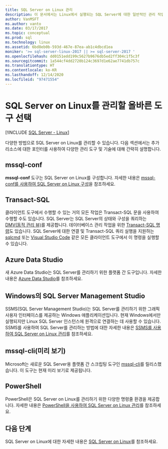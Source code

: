 ```yaml
---
title: SQL Server on Linux 관리
description: 이 문서에서는 Linux에서 실행되는 SQL Server에 대한 일반적인 관리 작업 및 도구의 링크를 제공합니다.
author: VanMSFT
ms.author: vanto
ms.date: 03/17/2017
ms.topic: conceptual
ms.prod: sql
ms.technology: linux
ms.assetid: 6bd8eb0b-593d-467e-87ea-ab1c4dbcd1ea
moniker: '>= sql-server-linux-2017 || >= sql-server-2017 '
ms.openlocfilehash: dd0151edd199c5627b9676db5ed2ff304c1f5c3f
ms.sourcegitcommit: 1a544cf4dd2720b124c3697d1e62ae7741db757c
ms.translationtype: HT
ms.contentlocale: ko-KR
ms.lasthandoff: 12/14/2020
ms.locfileid: "97471554"
---
```

# <a name="choose-the-right-tool-to-manage-sql-server-on-linux"></a>SQL Server on Linux를 관리할 올바른 도구 선택

[!INCLUDE [SQL Server - Linux](../includes/applies-to-version/sql-linux.md)]

다양한 방법으로 SQL Server on Linux를 관리할 수 있습니다. 다음 섹션에서는 추가 리소스에 대한 포인터를 사용하여 다양한 관리 도구 및 기술에 대해 간략히 설명합니다.

## <a name="mssql-conf"></a>mssql-conf 

**mssql-conf** 도구는 SQL Server on Linux를 구성합니다. 자세한 내용은 [mssql-conf를 사용하여 SQL Server on Linux 구성](sql-server-linux-configure-mssql-conf.md)을 참조하세요.

## <a name="transact-sql"></a>Transact-SQL

클라이언트 도구에서 수행할 수 있는 거의 모든 작업은 Transact-SQL 문을 사용하여 수행할 수도 있습니다. SQL Server는 SQL Server의 상태와 구성을 쿼리하는 [DMV(동적 관리 뷰)](../relational-databases/system-dynamic-management-views/system-dynamic-management-views.md)를 제공합니다. 데이터베이스 관리 작업을 위한 [Transact-SQL 명령](../t-sql/language-reference.md)도 있습니다. SQL Server에 대한 연결 및 Transact-SQL 쿼리 실행을 지원하는 [sqlcmd](sql-server-linux-setup-tools.md) 또는 [Visual Studio Code](../tools/visual-studio-code/sql-server-develop-use-vscode.md) 같은 모든 클라이언트 도구에서 이 명령을 실행할 수 있습니다.

## <a name="azure-data-studio"></a>Azure Data Studio

새 Azure Data Studio는 SQL Server를 관리하기 위한 플랫폼 간 도구입니다. 자세한 내용은 [Azure Data Studio](../azure-data-studio/what-is.md)를 참조하세요.

## <a name="sql-server-management-studio-on-windows"></a>Windows의 SQL Server Management Studio

SSMS(SQL Server Management Studio)는 SQL Server를 관리하기 위한 그래픽 사용자 인터페이스를 제공하는 Windows 애플리케이션입니다. 현재 Windows에서만 실행되지만 Linux SQL Server 인스턴스에 원격으로 연결하는 데 사용할 수 있습니다. SSMS를 사용하여 SQL Server를 관리하는 방법에 대한 자세한 내용은 [SSMS를 사용하여 SQL Server on Linux 관리](sql-server-linux-manage-ssms.md)를 참조하세요.

## <a name="mssql-cli-preview"></a>mssql-cli(미리 보기)

Microsoft는 새로운 SQL Server용 플랫폼 간 스크립팅 도구인 [mssql-cli](https://blogs.technet.microsoft.com/dataplatforminsider/2017/12/12/try-mssql-cli-a-new-interactive-command-line-tool-for-sql-server/)를 릴리스했습니다. 이 도구는 현재 미리 보기로 제공됩니다.

## <a name="powershell"></a>PowerShell

PowerShell은 SQL Server on Linux를 관리하기 위한 다양한 명령줄 환경을 제공합니다. 자세한 내용은 [PowerShell을 사용하여 SQL Server on Linux 관리](sql-server-linux-manage-powershell.md)를 참조하세요.

## <a name="next-steps"></a>다음 단계

SQL Server on Linux에 대한 자세한 내용은 [SQL Server on Linux](sql-server-linux-overview.md)를 참조하세요.